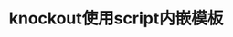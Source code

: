 ---
title:         knockout使用script内嵌模板 # 标题
description:   knockout使用script内嵌模板 # 副标题
tags: # 标签分类
    - KnockOut
---